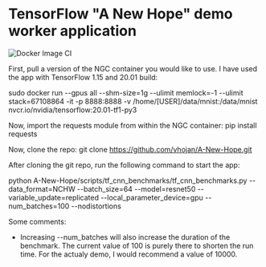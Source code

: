# TensorFlow "A New Hope" demo worker application

![Docker Image CI](https://github.com/mylesagray/a-new-hope-worker/workflows/Docker%20Image%20CI/badge.svg)

First, pull a version of the NGC container you would like to use. I have used the app with TensorFlow 1.15 and 20.01 build:

sudo docker run --gpus all --shm-size=1g  --ulimit memlock=-1 --ulimit stack=67108864 -it -p 8888:8888 -v /home/[USER]/data/mnist:/data/mnist nvcr.io/nvidia/tensorflow:20.01-tf1-py3

Now, import the requests module from within the NGC container:
pip install requests

Now, clone the repo:
git clone https://github.com/vhojan/A-New-Hope.git

After cloning the git repo, run the following command to start the app:

python A-New-Hope/scripts/tf_cnn_benchmarks/tf_cnn_benchmarks.py --data_format=NCHW --batch_size=64 --model=resnet50 --variable_update=replicated --local_parameter_device=gpu --num_batches=100 --nodistortions

Some comments:
- Increasing --num_batches will also increase the duration of the benchmark. The current value of 100 is purely there to shorten the run time. For the actualy demo, I would recommend a value of 10000.

